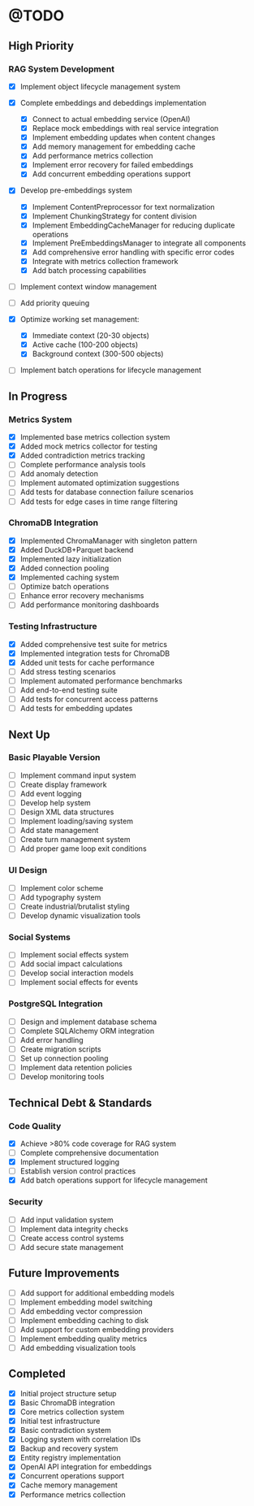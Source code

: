 # @TODO

## High Priority

### RAG System Development
- [x] Implement object lifecycle management system
- [x] Complete embeddings and debeddings implementation
  - [x] Connect to actual embedding service (OpenAI)
  - [x] Replace mock embeddings with real service integration
  - [x] Implement embedding updates when content changes
  - [x] Add memory management for embedding cache
  - [x] Add performance metrics collection
  - [x] Implement error recovery for failed embeddings
  - [x] Add concurrent embedding operations support
- [x] Develop pre-embeddings system
  - [x] Implement ContentPreprocessor for text normalization
  - [x] Implement ChunkingStrategy for content division
  - [x] Implement EmbeddingCacheManager for reducing duplicate operations
  - [x] Implement PreEmbeddingsManager to integrate all components
  - [x] Add comprehensive error handling with specific error codes
  - [x] Integrate with metrics collection framework
  - [x] Add batch processing capabilities
- [ ] Implement context window management
- [ ] Add priority queuing
- [x] Optimize working set management:
  - [x] Immediate context (20-30 objects)
  - [x] Active cache (100-200 objects)
  - [x] Background context (300-500 objects)
- [ ] Implement batch operations for lifecycle management


## In Progress

### Metrics System
- [x] Implemented base metrics collection system
- [x] Added mock metrics collector for testing
- [x] Added contradiction metrics tracking
- [ ] Complete performance analysis tools
- [ ] Add anomaly detection
- [ ] Implement automated optimization suggestions
- [ ] Add tests for database connection failure scenarios
- [ ] Add tests for edge cases in time range filtering

### ChromaDB Integration
- [x] Implemented ChromaManager with singleton pattern
- [x] Added DuckDB+Parquet backend
- [x] Implemented lazy initialization
- [x] Added connection pooling
- [x] Implemented caching system
- [ ] Optimize batch operations
- [ ] Enhance error recovery mechanisms
- [ ] Add performance monitoring dashboards

### Testing Infrastructure
- [x] Added comprehensive test suite for metrics
- [x] Implemented integration tests for ChromaDB
- [x] Added unit tests for cache performance
- [ ] Add stress testing scenarios
- [ ] Implement automated performance benchmarks
- [ ] Add end-to-end testing suite
- [ ] Add tests for concurrent access patterns
- [ ] Add tests for embedding updates

## Next Up

### Basic Playable Version
- [ ] Implement command input system
- [ ] Create display framework
- [ ] Add event logging
- [ ] Develop help system
- [ ] Design XML data structures
- [ ] Implement loading/saving system
- [ ] Add state management
- [ ] Create turn management system
- [ ] Add proper game loop exit conditions

### UI Design
- [ ] Implement color scheme
- [ ] Add typography system
- [ ] Create industrial/brutalist styling
- [ ] Develop dynamic visualization tools

### Social Systems
- [ ] Implement social effects system
- [ ] Add social impact calculations
- [ ] Develop social interaction models
- [ ] Implement social effects for events

### PostgreSQL Integration
- [ ] Design and implement database schema
- [ ] Complete SQLAlchemy ORM integration
- [ ] Add error handling
- [ ] Create migration scripts
- [ ] Set up connection pooling
- [ ] Implement data retention policies
- [ ] Develop monitoring tools

## Technical Debt & Standards

### Code Quality
- [x] Achieve >80% code coverage for RAG system
- [ ] Complete comprehensive documentation
- [x] Implement structured logging
- [ ] Establish version control practices
- [x] Add batch operations support for lifecycle management

### Security
- [ ] Add input validation system
- [ ] Implement data integrity checks
- [ ] Create access control systems
- [ ] Add secure state management

## Future Improvements
- [ ] Add support for additional embedding models
- [ ] Implement embedding model switching
- [ ] Add embedding vector compression
- [ ] Implement embedding caching to disk
- [ ] Add support for custom embedding providers
- [ ] Implement embedding quality metrics
- [ ] Add embedding visualization tools

## Completed
- [x] Initial project structure setup
- [x] Basic ChromaDB integration
- [x] Core metrics collection system
- [x] Initial test infrastructure
- [x] Basic contradiction system
- [x] Logging system with correlation IDs
- [x] Backup and recovery system
- [x] Entity registry implementation
- [x] OpenAI API integration for embeddings
- [x] Concurrent operations support
- [x] Cache memory management
- [x] Performance metrics collection
